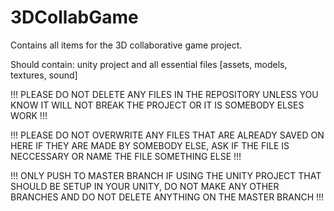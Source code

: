 # 3DCollabGame

Contains all items for the 3D collaborative game project.

Should contain:
unity project and all essential files [assets, models, textures, sound]


!!! PLEASE DO NOT DELETE ANY FILES IN THE REPOSITORY UNLESS YOU KNOW IT WILL NOT BREAK THE PROJECT OR IT IS SOMEBODY ELSES WORK !!!

!!! PLEASE DO NOT OVERWRITE ANY FILES THAT ARE ALREADY SAVED ON HERE IF THEY ARE MADE BY SOMEBODY ELSE, ASK IF THE FILE IS NECCESSARY OR NAME THE FILE SOMETHING ELSE !!!

!!! ONLY PUSH TO MASTER BRANCH IF USING THE UNITY PROJECT THAT SHOULD BE SETUP IN YOUR UNITY, DO NOT MAKE ANY OTHER BRANCHES AND DO NOT DELETE ANYTHING ON THE MASTER BRANCH !!!
